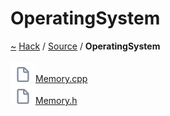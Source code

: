 <a id="operatingsystem"></a>
<h1>OperatingSystem</h1>
<a id="dir_db6a65340a7df5fc473ffbff34a678f0"></a>
<a href="https://github.com/CharlesCarley/HackComputer#~">~</a>
<a href="index.md#index">Hack</a>
<span class="inline-text">/</span>
<a href="dir_74389ed8173ad57b461b9d623a1f3867.md#source">Source</a>
<span class="inline-text">/</span>
<span class="bold-text"><b>OperatingSystem</b></span>
<br/>
<br/>
<span class="icon-list-item"><a href="https://github.com/CharlesCarley/HackComputer/blob/master/Source/OperatingSystem/Memory.cpp#L1" class="icon-list-item"><img src="../images/file.svg" class="icon-list-item"/><span class="icon-list-item">Memory.cpp</span>
</a>
</span>
<br/>
<span class="icon-list-item"><a href="https://github.com/CharlesCarley/HackComputer/blob/master/Source/OperatingSystem/Memory.h#L1" class="icon-list-item"><img src="../images/file.svg" class="icon-list-item"/><span class="icon-list-item">Memory.h</span>
</a>
</span>
<br/>
</div>
</div>
</body>
</html>
